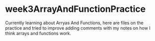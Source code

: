 # week3ArrayAndFunctionPractice

Currently learning about Arryas And Functions, here are files on the practice and tried to improve adding comments with my notes on how I think arrays and functions work.
